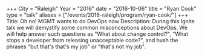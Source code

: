 +++ City = "Raleigh" Year = "2016" date = "2016-10-06" title = "Ryan Cook" type = "talk" aliases = ["/events/2016-raleigh/program/ryan-cook/"]
+++
Title: Oh no! MGMT wants to do DevOps now
Description:
During this Ignite talk we will demystify some common misconceptions about DevOps.  We will help answer such questions as "What about change control?", "What stops a developer from releasing unacceptable code?", and hush the phrases "but that's that's my job" or "that's not my job".
